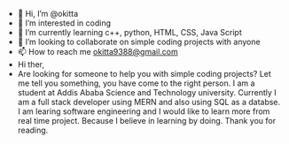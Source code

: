 - 👋 Hi, I’m @okitta
- 👀 I’m interested in coding
- 🌱 I’m currently learning c++, python, HTML, CSS, Java Script
- 💞️ I’m looking to collaborate on simple coding projects with anyone
- 📫 How to reach me okitta9388@gmail.com
- Hi ther,
- Are looking for someone to help you with simple coding projects? Let me tell you something, you have come to the right person. I am a student at Addis Ababa Science and Technology university. Currently I am a full stack developer using MERN and also using SQL as a databse. I am learing software engineering and I would like to learn more from real time project. Because I believe in learning by doing. Thank you for reading. 

<!---
okitta/okitta is a ✨ special ✨ repository because its `README.md` (this file) appears on your GitHub profile.
You can click the Preview link to take a look at your changes.
--->
